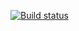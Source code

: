 [![Build status](https://ci.appveyor.com/api/projects/status/k5e0ytdd3bf5m76r?svg=true)](https://ci.appveyor.com/project/sashkin080/hw-patterns-api)
